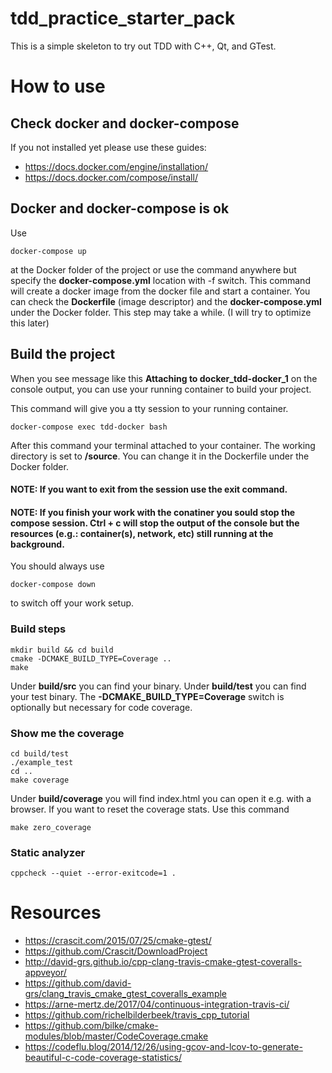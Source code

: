 # tdd_practice_starter_pack
This is a simple skeleton to try out TDD with C++, Qt, and GTest.


# How to use

## Check docker and docker-compose

If you not installed yet please use these guides:
  * https://docs.docker.com/engine/installation/
  * https://docs.docker.com/compose/install/

## Docker and docker-compose is ok

Use
```
docker-compose up
```
at the Docker folder of the project or use the command anywhere but specify the **docker-compose.yml** location with -f switch.
This command will create a docker image from the docker file and start a container. You can check the **Dockerfile** (image descriptor) and the **docker-compose.yml** under the Docker folder. This step may take a while. (I will try to optimize this later)

## Build the project

When you see message like this **Attaching to docker_tdd-docker_1** on the console output, you can use your running container to build your project.

This command will give you a tty session to your running container.
```
docker-compose exec tdd-docker bash
```
After this command your terminal attached to your container. The working directory is set to **/source**. You can change it in the Dockerfile under the Docker folder.

#### NOTE: If you want to exit from the session use the **exit** command.
#### NOTE: If you finish your work with the conatiner you sould stop the compose session. **Ctrl + c** will stop the output of the console but the resources (e.g.: container(s), network, etc) still running at the background. 
You should always use
```
docker-compose down
```
to switch off your work setup.

### Build steps
```
mkdir build && cd build
cmake -DCMAKE_BUILD_TYPE=Coverage ..
make
```
Under **build/src** you can find your binary.
Under **build/test** you can find your test binary.
The **-DCMAKE_BUILD_TYPE=Coverage** switch is optionally but necessary for code coverage.

### Show me the coverage
```
cd build/test
./example_test
cd ..
make coverage
```
Under **build/coverage** you will find index.html you can open it e.g. with a browser.
If you want to reset the coverage stats. Use this command 
```
make zero_coverage
```

### Static analyzer
```
cppcheck --quiet --error-exitcode=1 .
```

# Resources 
* https://crascit.com/2015/07/25/cmake-gtest/
* https://github.com/Crascit/DownloadProject
* http://david-grs.github.io/cpp-clang-travis-cmake-gtest-coveralls-appveyor/
* https://github.com/david-grs/clang_travis_cmake_gtest_coveralls_example
* https://arne-mertz.de/2017/04/continuous-integration-travis-ci/
* https://github.com/richelbilderbeek/travis_cpp_tutorial
* https://github.com/bilke/cmake-modules/blob/master/CodeCoverage.cmake
* https://codeflu.blog/2014/12/26/using-gcov-and-lcov-to-generate-beautiful-c-code-coverage-statistics/

